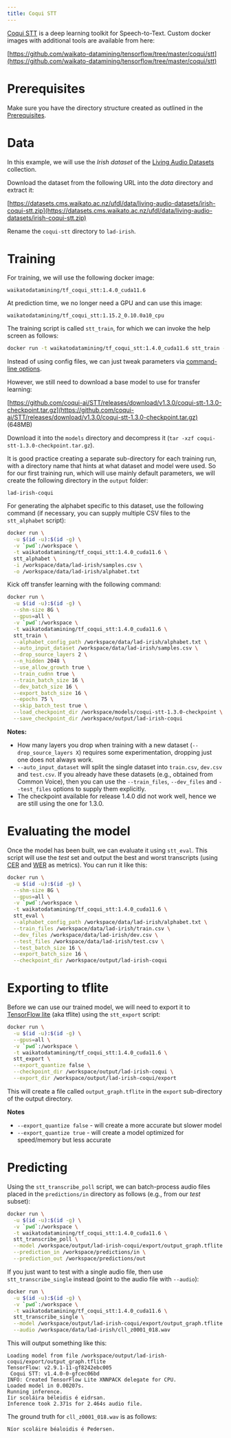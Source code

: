```yaml
---
title: Coqui STT
---
```


[Coqui STT](https://github.com/coqui-ai/STT) is a deep learning toolkit for Speech-to-Text. 
Custom docker images with additional tools are available from here:

[https://github.com/waikato-datamining/tensorflow/tree/master/coqui/stt](https://github.com/waikato-datamining/tensorflow/tree/master/coqui/stt)


# Prerequisites
Make sure you have the directory structure created as outlined in the [Prerequisites](../prerequisites.md).


# Data

In this example, we will use the *Irish dataset* of the [Living Audio Datasets](https://datasets.cms.waikato.ac.nz/ufdl/living-audio-datasets/)
collection.

Download the dataset from the following URL into the *data* directory and extract it:

[https://datasets.cms.waikato.ac.nz/ufdl/data/living-audio-datasets/irish-coqui-stt.zip](https://datasets.cms.waikato.ac.nz/ufdl/data/living-audio-datasets/irish-coqui-stt.zip)

Rename the `coqui-stt` directory to `lad-irish`.


# Training

For training, we will use the following docker image:

```
waikatodatamining/tf_coqui_stt:1.4.0_cuda11.6
```

At prediction time, we no longer need a GPU and can use this image:

```
waikatodatamining/tf_coqui_stt:1.15.2_0.10.0a10_cpu
```

The training script is called `stt_train`, for which we can invoke the help screen as follows:

```bash
docker run -t waikatodatamining/tf_coqui_stt:1.4.0_cuda11.6 stt_train --help 
```

Instead of using config files, we can just tweak parameters via 
[command-line options](https://stt.readthedocs.io/en/stable/TRAINING_FLAGS.html).

However, we still need to download a base model to use for transfer learning:

[https://github.com/coqui-ai/STT/releases/download/v1.3.0/coqui-stt-1.3.0-checkpoint.tar.gz](https://github.com/coqui-ai/STT/releases/download/v1.3.0/coqui-stt-1.3.0-checkpoint.tar.gz) (648MB)

Download it into the `models` directory and decompress it (`tar -xzf coqui-stt-1.3.0-checkpoint.tar.gz`).

It is good practice creating a separate sub-directory for each training run, with a directory name that hints at
what dataset and model were used. So for our first training run, which will use mainly default parameters, we will 
create the following directory in the `output` folder:

```
lad-irish-coqui
```

For generating the alphabet specific to this dataset, use the following command (if necessary, you can 
supply multiple CSV files to the `stt_alphabet` script):

```bash
docker run \
  -u $(id -u):$(id -g) \
  -v `pwd`:/workspace \
  -t waikatodatamining/tf_coqui_stt:1.4.0_cuda11.6 \
  stt_alphabet \
  -i /workspace/data/lad-irish/samples.csv \
  -o /workspace/data/lad-irish/alphabet.txt
```


Kick off transfer learning with the following command:

```bash
docker run \
  -u $(id -u):$(id -g) \
  --shm-size 8G \
  --gpus=all \
  -v `pwd`:/workspace \
  -t waikatodatamining/tf_coqui_stt:1.4.0_cuda11.6 \
  stt_train \
  --alphabet_config_path /workspace/data/lad-irish/alphabet.txt \
  --auto_input_dataset /workspace/data/lad-irish/samples.csv \
  --drop_source_layers 2 \
  --n_hidden 2048 \
  --use_allow_growth true \
  --train_cudnn true \
  --train_batch_size 16 \
  --dev_batch_size 16 \
  --export_batch_size 16 \
  --epochs 75 \
  --skip_batch_test true \
  --load_checkpoint_dir /workspace/models/coqui-stt-1.3.0-checkpoint \
  --save_checkpoint_dir /workspace/output/lad-irish-coqui
```

**Notes:**

* How many layers you drop when training with a new dataset (`--drop_source_layers X`) requires some 
  experimentation, dropping just one does not always work.
* `--auto_input_dataset` will split the single dataset into `train.csv`, `dev.csv` and `test.csv`.
  If you already have these datasets (e.g., obtained from Common Voice), then you can use the 
  `--train_files`, `--dev_files` and `--test_files` options to supply them explicitly.
* The checkpoint available for release 1.4.0 did not work well, hence we are still using the one
  for 1.3.0.


# Evaluating the model

Once the model has been built, we can evaluate it using `stt_eval`. This script
will use the *test* set and output the best and worst transcripts (using 
[CER](https://torchmetrics.readthedocs.io/en/stable/text/char_error_rate.html) and
[WER](https://torchmetrics.readthedocs.io/en/stable/text/word_error_rate.html) as metrics). 
You can run it like this:

```bash
docker run \
  -u $(id -u):$(id -g) \
  --shm-size 8G \
  --gpus=all \
  -v `pwd`:/workspace \
  -t waikatodatamining/tf_coqui_stt:1.4.0_cuda11.6 \
  stt_eval \
  --alphabet_config_path /workspace/data/lad-irish/alphabet.txt \
  --train_files /workspace/data/lad-irish/train.csv \
  --dev_files /workspace/data/lad-irish/dev.csv \
  --test_files /workspace/data/lad-irish/test.csv \
  --test_batch_size 16 \
  --export_batch_size 16 \
  --checkpoint_dir /workspace/output/lad-irish-coqui
```


# Exporting to tflite

Before we can use our trained model, we will need to export it to [TensorFlow lite](https://www.tensorflow.org/lite/)
(aka tflite) using the `stt_export` script: 

```bash
docker run \
  -u $(id -u):$(id -g) \
  --gpus=all \
  -v `pwd`:/workspace \
  -t waikatodatamining/tf_coqui_stt:1.4.0_cuda11.6 \
  stt_export \
  --export_quantize false \
  --checkpoint_dir /workspace/output/lad-irish-coqui \
  --export_dir /workspace/output/lad-irish-coqui/export
```

This will create a file called `output_graph.tflite` in the `export` sub-directory of the output directory.

**Notes**

* `--export_quantize false` - will create a more accurate but slower model
* `--export_quantize true` - will create a model optimized for speed/memory but less accurate


# Predicting

Using the `stt_transcribe_poll` script, we can batch-process audio files placed in the `predictions/in` directory
as follows (e.g., from our *test* subset): 

```bash
docker run \
  -u $(id -u):$(id -g) \
  -v `pwd`:/workspace \
  -t waikatodatamining/tf_coqui_stt:1.4.0_cuda11.6 \
  stt_transcribe_poll \
  --model /workspace/output/lad-irish-coqui/export/output_graph.tflite \
  --prediction_in /workspace/predictions/in \
  --prediction_out /workspace/predictions/out
```

If you just want to test with a single audio file, then use `stt_transcribe_single` instead
(point to the audio file with `--audio`):

```bash
docker run \
  -u $(id -u):$(id -g) \
  -v `pwd`:/workspace \
  -t waikatodatamining/tf_coqui_stt:1.4.0_cuda11.6 \
  stt_transcribe_single \
  --model /workspace/output/lad-irish-coqui/export/output_graph.tflite \
  --audio /workspace/data/lad-irish/cll_z0001_018.wav
```

This will output something like this:

```
Loading model from file /workspace/output/lad-irish-coqui/export/output_graph.tflite
TensorFlow: v2.9.1-11-gf8242ebc005
 Coqui STT: v1.4.0-0-gfcec06bd
INFO: Created TensorFlow Lite XNNPACK delegate for CPU.
Loaded model in 0.00207s.
Running inference.
Iir scoláira béleidis é eidrsan.
Inference took 2.371s for 2.464s audio file.
```

The ground truth for `cll_z0001_018.wav` is as follows:

```
Níor scoláire béaloidis é Pedersen.
```
